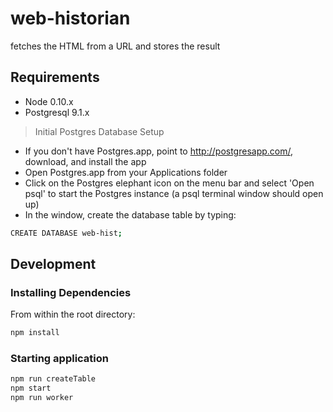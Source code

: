 # web-historian
fetches the HTML from a URL and stores the result

## Requirements

- Node 0.10.x
- Postgresql 9.1.x

> Initial Postgres Database Setup

- If you don't have Postgres.app, point to http://postgresapp.com/, download,
and install the app
- Open Postgres.app from your Applications folder
- Click on the Postgres elephant icon on the menu bar and select 'Open psql'
to start the Postgres instance (a psql terminal window should open up)
- In the window, create the database table by typing:
```sh
CREATE DATABASE web-hist;
```

## Development

### Installing Dependencies

From within the root directory:

```sh
npm install
```

### Starting application

```sh
npm run createTable
npm start
npm run worker
```


